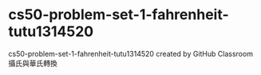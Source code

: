 # cs50-problem-set-1-fahrenheit-tutu1314520
cs50-problem-set-1-fahrenheit-tutu1314520 created by GitHub Classroom
攝氏與華氏轉換
